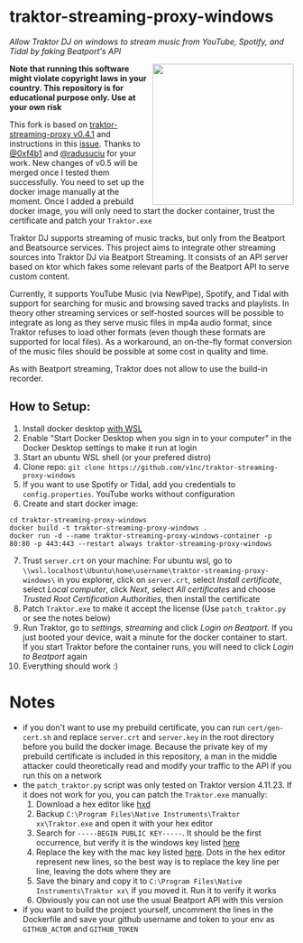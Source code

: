 # traktor-streaming-proxy-windows
*Allow Traktor DJ on windows to stream music from YouTube, Spotify, and Tidal by faking Beatport's API*

<img src="screenshot.png" align="right" width="250"></a>

**Note that running this software might violate copyright laws in your country. This repository is for educational purpose only. Use at your own risk**


This fork is based on [traktor-streaming-proxy v0.4.1](https://github.com/0xf4b1/traktor-streaming-proxy) and instructions in this [issue](https://github.com/0xf4b1/traktor-streaming-proxy/issues/13). Thanks to [@0xf4b1](https://github.com/0xf4b1) and [@radusuciu](https://github.com/radusuciu) for your work. New changes of v0.5 will be merged once I tested them successfully. You need to set up the docker image manually at the moment. Once I added a prebuild docker image, you will only need to start the docker container, trust the certificate and patch your `Traktor.exe`


Traktor DJ supports streaming of music tracks, but only from the Beatport and Beatsource services.
This project aims to integrate other streaming sources into Traktor DJ via Beatport Streaming.
It consists of an API server based on ktor which fakes some relevant parts of the Beatport API to serve custom content.

Currently, it supports YouTube Music (via NewPipe), Spotify, and Tidal with support for searching for music and browsing saved tracks and playlists.
In theory other streaming services or self-hosted sources will be possible to integrate as long as they serve music files in mp4a audio format, since Traktor refuses to load other formats (even though these formats are supported for local files).
As a workaround, an on-the-fly format conversion of the music files should be possible at some cost in quality and time.

As with Beatport streaming, Traktor does not allow to use the build-in recorder.

## How to Setup:
1. Install docker desktop [with WSL](https://docs.docker.com/desktop/features/wsl/)
2. Enable "Start Docker Desktop when you sign in to your computer" in the Docker Desktop settings to make it run at login
3. Start an ubuntu WSL shell (or your prefered distro)
4. Clone repo: `git clone https://github.com/v1nc/traktor-streaming-proxy-windows`
5. If you want to use Spotify or Tidal, add you credentials to `config.properties`. YouTube works without configuration
6. Create and start docker image:
```
cd traktor-streaming-proxy-windows
docker build -t traktor-streaming-proxy-windows .
docker run -d --name traktor-streaming-proxy-windows-container -p 80:80 -p 443:443 --restart always traktor-streaming-proxy-windows
```
7. Trust `server.crt` on your machine: For ubuntu wsl, go to `\\wsl.localhost\Ubuntu\home\username\traktor-streaming-proxy-windows\` in you explorer, click on `server.crt`, select *Install certificate*, select *Local computer*, click *Next*, select *All certificates* and choose *Trusted Root Certification Authorities*, then install the certificate
8. Patch `Traktor.exe` to make it accept the license (Use `patch_traktor.py` or see the notes below)
9. Run Traktor, go to *settings*, *streaming* and click *Login on Beatport*. If you just booted your device, wait a minute for the docker container to start. If you start Traktor before the container runs, you will need to click *Login to Beatport* again
10. Everything should work :)

# Notes
- if you don't want to use my prebuild certificate, you can run `cert/gen-cert.sh` and replace `server.crt` and `server.key` in the root directory before you build the docker image. Because the private key of my prebuild certificate is included in this repository, a man in the middle attacker could theoretically read and modify your traffic to the API if you run this on a network
- the `patch_traktor.py` script was only tested on Traktor version 4.11.23. If it does not work for you, you can patch the `Traktor.exe` manually:
  1. Download a hex editor like [hxd](https://mh-nexus.de/de/hxd/)
  2. Backup `C:\Program Files\Native Instruments\Traktor xx\Traktor.exe` and open it with your hex editor
  3. Search for `-----BEGIN PUBLIC KEY-----`. It should be the first occurrence, but verify it is the windows key listed [here](https://github.com/0xf4b1/traktor-streaming-proxy/issues/13#issuecomment-1742184706)
  4. Replace the key with the mac key listed [here](https://github.com/0xf4b1/traktor-streaming-proxy/issues/13#issuecomment-1742184706). Dots in the hex editor represent new lines, so the best way is to replace the key line per line, leaving the dots where they are
  5. Save the binary and copy it to `C:\Program Files\Native Instruments\Traktor xx\` if you moved it. Run it to verify it works
  6. Obviously you can not use the usual Beatport API with this version
- if you want to build the project yourself, uncomment the lines in the Dockerfile and save your github username and token to your env as `GITHUB_ACTOR` and `GITHUB_TOKEN`
